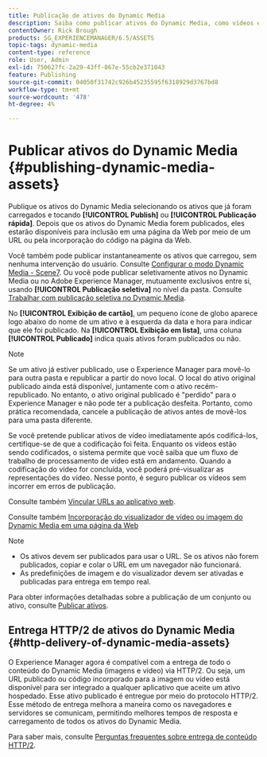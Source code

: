 ```yaml
---
title: Publicação de ativos do Dynamic Media
description: Saiba como publicar ativos do Dynamic Media, como vídeos e imagens, incluindo a entrega HTTP/2 desses ativos.
contentOwner: Rick Brough
products: SG_EXPERIENCEMANAGER/6.5/ASSETS
topic-tags: dynamic-media
content-type: reference
role: User, Admin
exl-id: 750627fc-2a29-43ff-867e-55cb2e371043
feature: Publishing
source-git-commit: 04050f31742c926b45235595f6318929d3767bd8
workflow-type: tm+mt
source-wordcount: '478'
ht-degree: 4%

---
```


# Publicar ativos do Dynamic Media {#publishing-dynamic-media-assets}

Publique os ativos do Dynamic Media selecionando os ativos que já foram carregados e tocando **[!UICONTROL Publish]** ou **[!UICONTROL Publicação rápida]**. Depois que os ativos do Dynamic Media forem publicados, eles estarão disponíveis para inclusão em uma página da Web por meio de um URL ou pela incorporação do código na página da Web.

Você também pode publicar instantaneamente os ativos que carregou, sem nenhuma intervenção do usuário. Consulte [Configurar o modo Dynamic Media - Scene7](config-dms7.md).
Ou você pode publicar seletivamente ativos no Dynamic Media ou no Adobe Experience Manager, mutuamente exclusivos entre si, usando **[!UICONTROL Publicação seletiva]** no nível da pasta. Consulte [Trabalhar com publicação seletiva no Dynamic Media](/help/assets/selective-publishing.md).

No **[!UICONTROL Exibição de cartão]**, um pequeno ícone de globo aparece logo abaixo do nome de um ativo e à esquerda da data e hora para indicar que ele foi publicado. Na **[!UICONTROL Exibição em lista]**, uma coluna **[!UICONTROL Publicado]** indica quais ativos foram publicados ou não.

>[!NOTE]
>
>Se um ativo já estiver publicado, use o Experience Manager para movê-lo para outra pasta e republicar a partir do novo local. O local do ativo original publicado ainda está disponível, juntamente com o ativo recém-republicado. No entanto, o ativo original publicado é &quot;perdido&quot; para o Experience Manager e não pode ter a publicação desfeita. Portanto, como prática recomendada, cancele a publicação de ativos antes de movê-los para uma pasta diferente.

Se você pretende publicar ativos de vídeo imediatamente após codificá-los, certifique-se de que a codificação foi feita. Enquanto os vídeos estão sendo codificados, o sistema permite que você saiba que um fluxo de trabalho de processamento de vídeo está em andamento. Quando a codificação do vídeo for concluída, você poderá pré-visualizar as representações do vídeo. Nesse ponto, é seguro publicar os vídeos sem incorrer em erros de publicação.

Consulte também [Vincular URLs ao aplicativo web](linking-urls-to-yourwebapplication.md).

Consulte também [Incorporação do visualizador de vídeo ou imagem do Dynamic Media em uma página da Web](embed-code.md)

>[!NOTE]
>
>* Os ativos devem ser publicados para usar o URL. Se os ativos não forem publicados, copiar e colar o URL em um navegador não funcionará.
>* As predefinições de imagem e do visualizador devem ser ativadas e publicadas para entrega em tempo real.
>

Para obter informações detalhadas sobre a publicação de um conjunto ou ativo, consulte [Publicar ativos](manage-assets.md).

## Entrega HTTP/2 de ativos do Dynamic Media {#http-delivery-of-dynamic-media-assets}

O Experience Manager agora é compatível com a entrega de todo o conteúdo do Dynamic Media (imagens e vídeo) via HTTP/2. Ou seja, um URL publicado ou código incorporado para a imagem ou vídeo está disponível para ser integrado a qualquer aplicativo que aceite um ativo hospedado. Esse ativo publicado é entregue por meio do protocolo HTTP/2. Esse método de entrega melhora a maneira como os navegadores e servidores se comunicam, permitindo melhores tempos de resposta e carregamento de todos os ativos do Dynamic Media.

Para saber mais, consulte [Perguntas frequentes sobre entrega de conteúdo HTTP/2](/help/sites-administering/scene7-http2faq.md).
